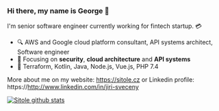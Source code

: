### Hi there, my name is George 👋

I'm senior software engineer currently working for fintech startup. 💳 

- 🔍 AWS and Google cloud platform consultant, API systems architect, Software engineer
- 🎯 Focusing on **security**, **cloud architecture** and **API systems**
- 🎨 Terraform, Kotlin, Java, Node.js, Vue.js, PHP 7.4

More about me on my website: https://sitole.cz or Linkedin profile: https://http://www.linkedin.com/in/jiri-sveceny

[![Sitole github stats](https://github-readme-stats.vercel.app/api?username=sitole&count_private=true&show_icons=true&hide=stars)](https://github.com/sitole)
